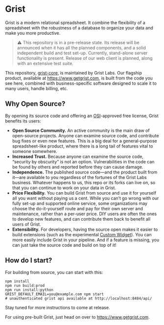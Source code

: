 # Grist

Grist is a modern relational spreadsheet. It combine the flexibility of a spreadsheet with the
robustness of a database to organize your data and make you more productive.

> :warning: This repository is in a pre-release state. Its release will be announced when it has
all the planned components, and a solid independent build and test set-up. Currently, stand-alone
server functionality is present. Release of our web client is planned, along with an extensive
test suite.

This repository, [grist-core](https://github.com/gristlabs/grist-core), is maintained by Grist
Labs. Our flagship product, available at https://www.getgrist.com, is built from the code you see
here, combined with business-specific software designed to scale it to many users, handle billing,
etc.

## Why Open Source?

By opening its source code and offering an [OSI](https://opensource.org/)-approved free license,
Grist benefits its users:

- **Open Source Community.** An active community is the main draw of open-source projects. Anyone
  can examine source code, and contribute bug fixes or even new features. This is a big deal for a
  general-purpose spreadsheet-like product, where there is a long tail of features vital to
  someone somewhere.
- **Increased Trust.** Because anyone can examine the source code, “security by obscurity” is not
  an option. Vulnerabilities in the code can be found by others and reported before they can cause
  damage.
- **Independence.** The published source code—and the product built from it—are available to you
  regardless of the fortunes of the Grist Labs business. Whatever happens to us, this repo or its
  forks can live on, so that you can continue to work on your data in Grist.
- **Price Flexibility.** You can build Grist from source and use it for yourself all you want
  without paying us a cent. While you can’t go wrong with our fully set-up and supported online
  service, some organizations may choose the do-it-yourself route and pay for their own server and
  maintenance, rather than a per-user price. DIY users are often the ones to develop new features,
  and can contribute them back to benefit all users of Grist.
- **Extensibility.** For developers, having the source open makes it easier to build extensions (such as the
  experimental [Custom Widget](https://support.getgrist.com/widget-custom/)). You can more easily
  include Grist in your pipeline. And if a feature is missing, you can just take the source code and
  build on top of it!

## How do I start?

For building from source, you can start with this:

    npm install
    npm run build:prod
    npm run install:python
    GRIST_DEFAULT_EMAIL=you@example.com npm start
    # unauthenticated grist api available at http://localhost:8484/api/

Stay tuned for more instructions to come at release.

For using pre-built Grist, just head on over to <https://www.getgrist.com>.
